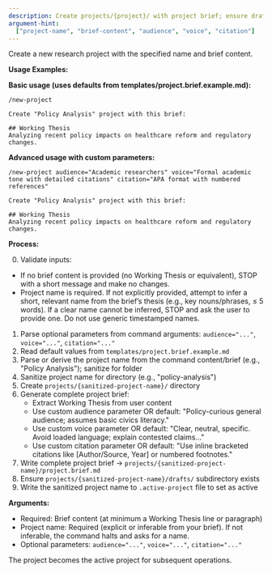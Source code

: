 ```yaml
---
description: Create projects/{project}/ with project brief; ensure drafts/ subfolder; set active
argument-hint:
  ["project-name", "brief-content", "audience", "voice", "citation"]
---
```


Create a new research project with the specified name and brief content.

**Usage Examples:**

**Basic usage (uses defaults from templates/project.brief.example.md):**

```
/new-project

Create "Policy Analysis" project with this brief:

## Working Thesis
Analyzing recent policy impacts on healthcare reform and regulatory changes.
```

**Advanced usage with custom parameters:**

```
/new-project audience="Academic researchers" voice="Formal academic tone with detailed citations" citation="APA format with numbered references"

Create "Policy Analysis" project with this brief:

## Working Thesis
Analyzing recent policy impacts on healthcare reform and regulatory changes.
```

**Process:**

0. Validate inputs:

- If no brief content is provided (no Working Thesis or equivalent), STOP with a short message and make no changes.
- Project name is required. If not explicitly provided, attempt to infer a short, relevant name from the brief’s thesis (e.g., key nouns/phrases, ≤ 5 words). If a clear name cannot be inferred, STOP and ask the user to provide one. Do not use generic timestamped names.

1. Parse optional parameters from command arguments: `audience="..."`, `voice="..."`, `citation="..."`
2. Read default values from `templates/project.brief.example.md`
3. Parse or derive the project name from the command content/brief (e.g., "Policy Analysis"); sanitize for folder
4. Sanitize project name for directory (e.g., "policy-analysis")
5. Create `projects/{sanitized-project-name}/` directory
6. Generate complete project brief:
   - Extract Working Thesis from user content
   - Use custom audience parameter OR default: "Policy-curious general audience; assumes basic civics literacy."
   - Use custom voice parameter OR default: "Clear, neutral, specific. Avoid loaded language; explain contested claims..."
   - Use custom citation parameter OR default: "Use inline bracketed citations like [Author/Source, Year] or numbered footnotes."
7. Write complete project brief → `projects/{sanitized-project-name}/project.brief.md`
8. Ensure `projects/{sanitized-project-name}/drafts/` subdirectory exists
9. Write the sanitized project name to `.active-project` file to set as active

**Arguments:**

- Required: Brief content (at minimum a Working Thesis line or paragraph)
- Project name: Required (explicit or inferable from your brief). If not inferable, the command halts and asks for a name.
- Optional parameters: `audience="..."`, `voice="..."`, `citation="..."`

The project becomes the active project for subsequent operations.
